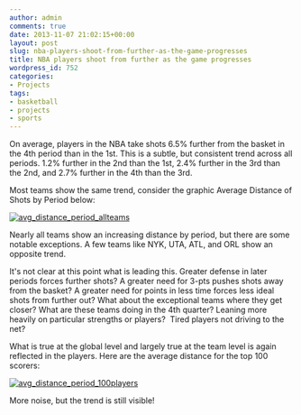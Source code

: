 ```yaml
---
author: admin
comments: true
date: 2013-11-07 21:02:15+00:00
layout: post
slug: nba-players-shoot-from-further-as-the-game-progresses
title: NBA players shoot from further as the game progresses
wordpress_id: 752
categories:
- Projects
tags:
- basketball
- projects
- sports
---
```


On average, players in the NBA take shots 6.5% further from the basket in the 4th period than in the 1st. This is a subtle, but consistent trend across all periods. 1.2% further in the 2nd than the 1st, 2.4% further in the 3rd than the 2nd, and 2.7% further in the 4th than the 3rd.

Most teams show the same trend, consider the graphic Average Distance of Shots by Period below:

[![avg_distance_period_allteams](http://thinkdatavis.com/wp-content/uploads/2013/11/avg_distance_period_allteams.png)](http://thinkdatavis.com/wp-content/uploads/2013/11/avg_distance_period_allteams.png)



Nearly all teams show an increasing distance by period, but there are some notable exceptions. A few teams like NYK, UTA, ATL, and ORL show an opposite trend.

It's not clear at this point what is leading this. Greater defense in later periods forces further shots? A greater need for 3-pts pushes shots away from the basket? A greater need for points in less time forces less ideal shots from further out? What about the exceptional teams where they get closer? What are these teams doing in the 4th quarter? Leaning more heavily on particular strengths or players?  Tired players not driving to the net?

What is true at the global level and largely true at the team level is again reflected in the players. Here are the average distance for the top 100 scorers:

[![avg_distance_period_100players](http://thinkdatavis.com/wp-content/uploads/2013/11/avg_distance_period_100players.png)](http://thinkdatavis.com/wp-content/uploads/2013/11/avg_distance_period_100players.png)

More noise, but the trend is still visible!
